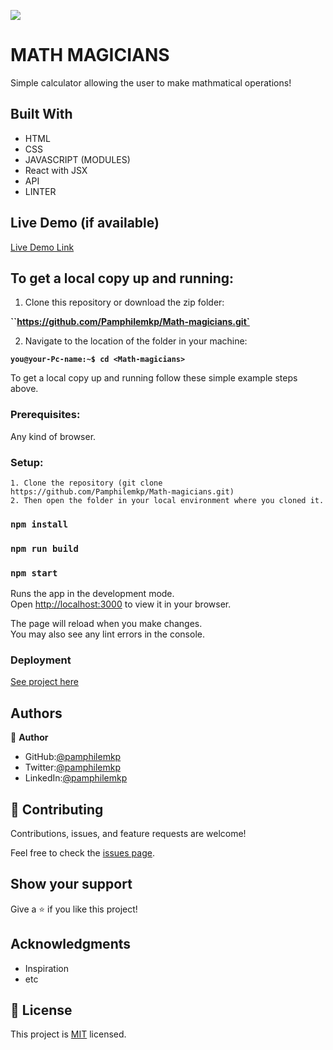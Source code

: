 
![](https://img.shields.io/badge/Microverse-blueviolet)

# MATH MAGICIANS

Simple calculator allowing the user to make mathmatical operations!


## Built With

- HTML
- CSS
- JAVASCRIPT (MODULES)
- React with JSX
- API
- LINTER

## Live Demo (if available)

[Live Demo Link](https://pamphilemkp.github.io/Math-magicians/)


## To get a local copy up and running:

1. Clone this repository or download the zip folder:

**``https://github.com/Pamphilemkp/Math-magicians.git`**

2. Navigate to the location of the folder in your machine:

**``you@your-Pc-name:~$ cd <Math-magicians>``**

To get a local copy up and running follow these simple example steps above.


### Prerequisites: 
Any kind of browser. 

### Setup:
    1. Clone the repository (git clone https://github.com/Pamphilemkp/Math-magicians.git)
    2. Then open the folder in your local environment where you cloned it.

### `npm install`
### `npm run build`
### `npm start`

Runs the app in the development mode.\
Open [http://localhost:3000](http://localhost:3000) to view it in your browser.

The page will reload when you make changes.\
You may also see any lint errors in the console.

### Deployment

[See project here](https://pamphilemkp.github.io/Math-magicians/)

## Authors

👤 **Author**

   - GitHub:[@pamphilemkp](https://github.com/pamphilemkp)
   - Twitter:[@pamphilemkp](https://Twitter.com/PamphileMusonda)
   - LinkedIn:[@pamphilemkp](https:/LinkedIn.com/PamphileMusonda-2bb8a9237)

## 🤝 Contributing

Contributions, issues, and feature requests are welcome!

Feel free to check the [issues page](https://github.com/Pamphilemkp/Math-magicians/issues).

## Show your support

Give a ⭐️ if you like this project!

## Acknowledgments
- Inspiration
- etc

## 📝 License

This project is [MIT](./MIT.md) licensed.

